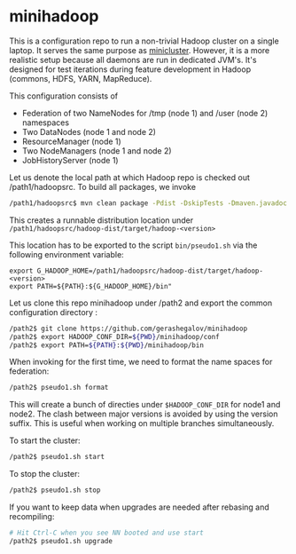 minihadoop
==========
This is a configuration repo to run a non-trivial Hadoop cluster on a single laptop. It serves the same purpose 
as [minicluster](http://hadoop.apache.org/docs/stable/hadoop-project-dist/hadoop-common/CLIMiniCluster.html). However,
it is a more realistic setup because all daemons are run in dedicated JVM's. It's designed for test iterations during
feature development in Hadoop (commons, HDFS, YARN, MapReduce).

This configuration consists of 
- Federation of two NameNodes for /tmp (node 1) and /user (node 2) namespaces
- Two DataNodes (node 1 and node 2)
- ResourceManager (node 1)
- Two NodeManagers (node 1 and node 2)
- JobHistoryServer (node 1)

Let us denote the local path at which Hadoop repo is checked out /path1/hadoopsrc. To build all packages, we invoke

```bash
/path1/hadoopsrc$ mvn clean package -Pdist -DskipTests -Dmaven.javadoc.skip
```
This creates a runnable distribution location under ```/path1/hadoopsrc/hadoop-dist/target/hadoop-<version>```

This location has to be exported to the script ```bin/pseudo1.sh``` via the following environment variable:
```
export G_HADOOP_HOME=/path1/hadoopsrc/hadoop-dist/target/hadoop-<version>
export PATH=${PATH}:${G_HADOOP_HOME}/bin"
```

Let us clone this repo minihadoop under /path2 and export the common configuration directory :
```bash
/path2$ git clone https://github.com/gerashegalov/minihadoop
/path2$ export HADOOP_CONF_DIR=${PWD}/minihadoop/conf
/path2$ export PATH=${PATH}:${PWD}/minihadoop/bin
```

When invoking for the first time, we need to format the name spaces for federation:
```bash
/path2$ pseudo1.sh format
```

This will create a bunch of directies under ```$HADOOP_CONF_DIR``` for node1 and node2. The clash between major versions is avoided by using the version suffix. This is useful when working on multiple branches simultaneously.

To start the cluster:
```bash
/path2$ pseudo1.sh start
```

To stop the cluster:
```bash
/path2$ pseudo1.sh stop
```

If you want to keep data when upgrades are needed after rebasing and recompiling:
```bash
# Hit Ctrl-C when you see NN booted and use start
/path2$ pseudo1.sh upgrade
```

